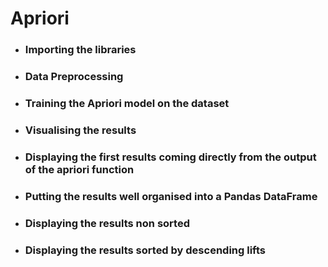 # Apriori

- ### Importing the libraries

- ### Data Preprocessing

- ### Training the Apriori model on the dataset

- ### Visualising the results

- ### Displaying the first results coming directly from the output of the apriori function

- ### Putting the results well organised into a Pandas DataFrame

- ### Displaying the results non sorted

- ### Displaying the results sorted by descending lifts